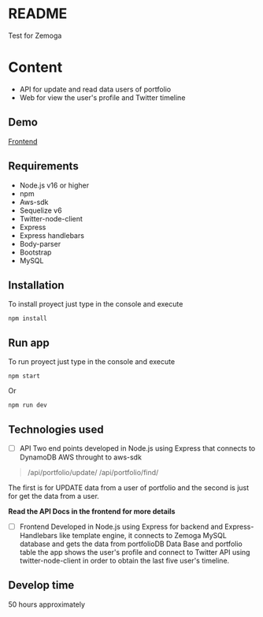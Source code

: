 ﻿# README

Test for Zemoga


# Content

 - API for update and read data users of portfolio 
 - Web for view the user's profile and Twitter timeline



## Demo
[Frontend](https://zemoga-node-test.herokuapp.com/)

## Requirements

  - Node.js v16 or higher
  - npm
  - Aws-sdk
  - Sequelize v6
  - Twitter-node-client
  - Express
  - Express handlebars
  - Body-parser
  - Bootstrap
  - MySQL

## Installation
To install proyect just type in the console and execute

    npm install

## Run app
To run proyect just type in the console and execute

    npm start
Or  
    
    npm run dev

## Technologies used

 - [ ] API
 Two end points developed in Node.js using Express that connects to DynamoDB AWS throught to aws-sdk

> /api/portfolio/update/
> /api/portfolio/find/

The first is for UPDATE data from a user of portfolio and the second is just for get the data from a user.

**Read the API Docs in the frontend for more details** 

 - [ ] Frontend
Developed in Node.js using Express for backend and Express-Handlebars like template engine, it connects to Zemoga MySQL database and gets the data from portfolioDB Data Base and portfolio table the app shows the user's profile and connect to Twitter API using twitter-node-client in order to obtain the last five user's timeline.

## Develop time

50 hours approximately
